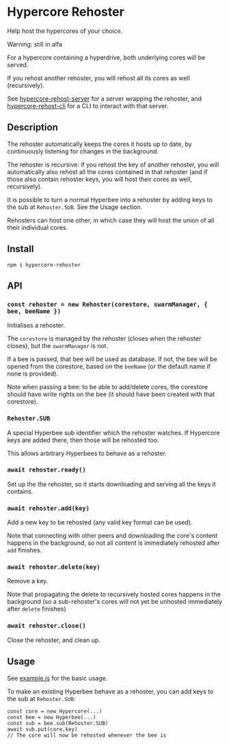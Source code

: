 # Hypercore Rehoster

Help host the hypercores of your choice.

Warning: still in alfa

For a hypercore containing a hyperdrive, both underlying cores will be served.

If you rehost another rehoster, you will rehost all its cores as well (recursively).


See [hypercore-rehost-server](https://gitlab.com/HDegroote/hypercore-rehost-server) for a server wrapping the rehoster, and [hypercore-rehost-cli](https://gitlab.com/HDegroote/hypercore-rehost-cli) for a CLI to interact with that server.

## Description

The rehoster automatically keeps the cores it hosts up to date, by continuously listening for changes in the background.

The rehoster is recursive: if you rehost the key of another rehoster, you will automatically
also rehost all the cores contained in that rehoster (and if those also contain rehoster keys, you will host their cores as well, recursively).

It is possible to turn a normal Hyperbee into a rehoster by adding keys to the sub at `Rehoster.SUB`. See the Usage section.

Rehosters can host one other, in which case they will host the union of all their individual cores.

## Install

`npm i hypercore-rehoster`

## API

### `const rehoster = new Rehoster(corestore, swarmManager, { bee, beeName })`
Initialises a rehoster.

The `corestore` is managed by the rehoster (closes when the rehoster closes),
but the `swarmManager` is not.

If a bee is passed, that bee will be used as database.
If not, the bee will be opened from the corestore, based on the `beeName` (or the default name if none is provided).

Note when passing a bee: to be able to add/delete cores, the corestore should have write rights on the bee (it should have been created with that corestore).

### `Rehoster.SUB`
A special Hyperbee sub identifier which the rehoster watches.
If Hypercore keys are added there, then those will be rehosted too.

This allows arbitrary Hyperbees to behave as a rehoster.

### `await rehoster.ready()`
Set up the the rehoster, so it starts downloading and serving all the keys it contains.

### `await rehoster.add(key)`
Add a new key to be rehosted (any valid key format can be used).

Note that connecting with other peers and downloading the core's content happens in the background, so not all content is immediately rehosted after `add` finishes.

### `await rehoster.delete(key)`
Remove a key.

Note that propagating the delete to recursively hosted cores happens in the background
(so a sub-rehoster's cores will not yet be unhosted immediately after `delete` finishes)

### `await rehoster.close()`
Close the rehoster, and clean up.

## Usage

See [example.js](example.js) for the basic usage.

To make an existing Hyperbee behave as a rehoster, you can add keys to the sub at `Rehoster.SUB`:
```
const core = new Hypercore(...)
const bee = new Hyperbee(...)
const sub = bee.sub(Rehoster.SUB)
await sub.put(core.key)
// The core will now be rehosted whenever the bee is
```
